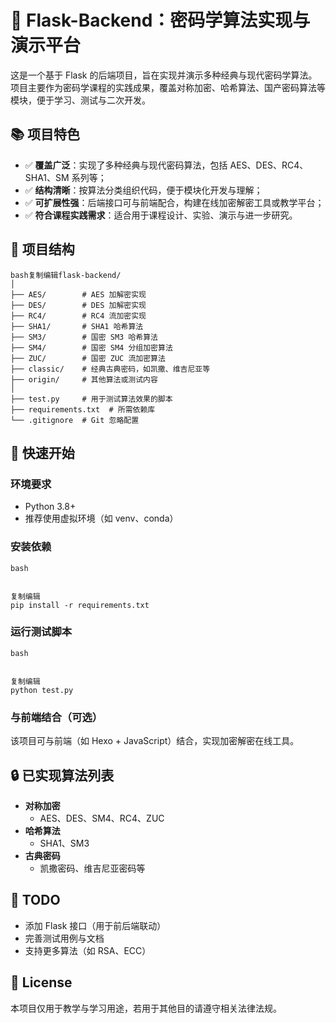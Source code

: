 

# 🔐 Flask-Backend：密码学算法实现与演示平台

这是一个基于 Flask 的后端项目，旨在实现并演示多种经典与现代密码学算法。项目主要作为密码学课程的实践成果，覆盖对称加密、哈希算法、国产密码算法等模块，便于学习、测试与二次开发。

## 📚 项目特色

- ✅ **覆盖广泛**：实现了多种经典与现代密码算法，包括 AES、DES、RC4、SHA1、SM 系列等；
- ✅ **结构清晰**：按算法分类组织代码，便于模块化开发与理解；
- ✅ **可扩展性强**：后端接口可与前端配合，构建在线加密解密工具或教学平台；
- ✅ **符合课程实践需求**：适合用于课程设计、实验、演示与进一步研究。

## 📁 项目结构

```
bash复制编辑flask-backend/
│
├── AES/        # AES 加解密实现
├── DES/        # DES 加解密实现
├── RC4/        # RC4 流加密实现
├── SHA1/       # SHA1 哈希算法
├── SM3/        # 国密 SM3 哈希算法
├── SM4/        # 国密 SM4 分组加密算法
├── ZUC/        # 国密 ZUC 流加密算法
├── classic/    # 经典古典密码，如凯撒、维吉尼亚等
├── origin/     # 其他算法或测试内容
│
├── test.py     # 用于测试算法效果的脚本
├── requirements.txt  # 所需依赖库
└── .gitignore  # Git 忽略配置
```

## 🚀 快速开始

### 环境要求

- Python 3.8+
- 推荐使用虚拟环境（如 venv、conda）

### 安装依赖

```
bash


复制编辑
pip install -r requirements.txt
```

### 运行测试脚本

```
bash


复制编辑
python test.py
```

### 与前端结合（可选）

该项目可与前端（如 Hexo + JavaScript）结合，实现加密解密在线工具。

## 🔒 已实现算法列表

- **对称加密**
	- AES、DES、SM4、RC4、ZUC
- **哈希算法**
	- SHA1、SM3
- **古典密码**
	- 凯撒密码、维吉尼亚密码等

## 📌 TODO

-  添加 Flask 接口（用于前后端联动）
-  完善测试用例与文档
-  支持更多算法（如 RSA、ECC）

## 📄 License

本项目仅用于教学与学习用途，若用于其他目的请遵守相关法律法规。

